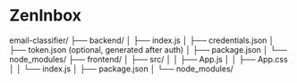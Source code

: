 # ZenInbox


email-classifier/
├── backend/
│   ├── index.js
│   ├── credentials.json
│   ├── token.json (optional, generated after auth)
│   ├── package.json
│   └── node_modules/
├── frontend/
│   ├── src/
│   │   ├── App.js
│   │   ├── App.css
│   │   └── index.js
│   ├── package.json
│   └── node_modules/
